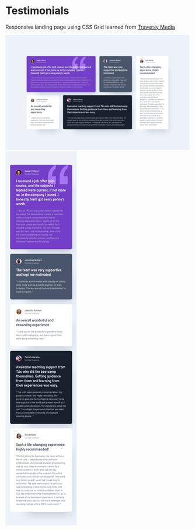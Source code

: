 # Testimonials

Responsive landing page using CSS Grid learned from [Traversy Media](https://www.youtube.com/watch?v=0xMQfnTU6oo)

![desktop](intro-images/desktop-design.jpg)
![mobile](intro-images/mobile-design.jpg)
